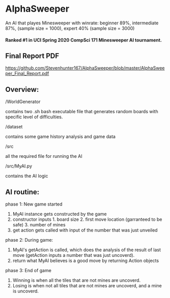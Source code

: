 # AlphaSweeper
An AI that playes Minesweeper with winrate: beginner 89%, intermediate 87%, (sample size = 1000), expert 40% (sample size = 3000)

#### Ranked #1 in UCI Spring 2020 CompSci 171 Minesweeper AI tournament.

## Final Report PDF
https://github.com/Stevenhunter167/AlphaSweeper/blob/master/AlphaSweeper_Final_Report.pdf

## Overview:
/WorldGenerator

contains two .sh bash executable file that generates random boards with specific level of difficulties.

/dataset

contains some game history analysis and game data

/src

all the required file for running the AI

/src/MyAI.py

contains the AI logic

## AI routine:
phase 1: New game started
  1. MyAI instance gets constructed by the game
  2. constructor inputs
    1. board size
    2. first move location (garranteed to be safe)
    3. number of mines
  3. get action gets called with input of the number that was just unveiled
  
phase 2: During game:
  1. MyAI's getAction is called, which does the analysis of the result of last move (getAction inputs a number that was just uncoverd).
  2. return what MyAI believes is a good move by returning Action objects

phase 3: End of game
  1. Winning is when all the tiles that are not mines are uncoverd.
  2. Losing is when not all tiles that are not mines are uncoverd, and a mine is uncoverd.

